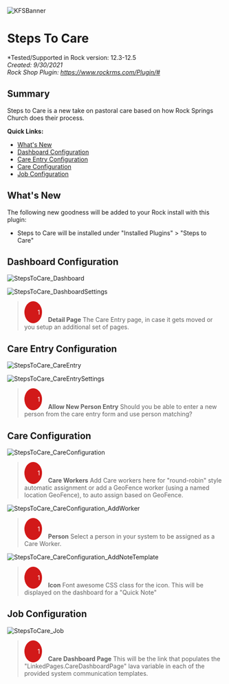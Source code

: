 ![KFSBanner](https://user-images.githubusercontent.com/81330042/121249398-2bb06080-c86a-11eb-9795-8c0dfb0a7693.jpg)

# Steps To Care
*Tested/Supported in Rock version:  12.3-12.5  
*Created:  9/30/2021*  
*Rock Shop Plugin: https://www.rockrms.com/Plugin/#*

## Summary

Steps to Care is a new take on pastoral care based on how Rock Springs Church does their process.

**Quick Links:**

- [What's New](#whats-new)
- [Dashboard Configuration](#dashboard-configuration)
- [Care Entry Configuration](#care-entry-configuration)
- [Care Configuration](#care-configuration)
- [Job Configuration](#job-configuration)



## What's New

The following new goodness will be added to your Rock install with this plugin:

- Steps to Care will be installed under "Installed Plugins" > "Steps to Care"



## Dashboard Configuration

![StepsToCare_Dashboard](../.screenshots/StepsToCare/StepsToCare_Dashboard.png)



![StepsToCare_DashboardSettings](../.screenshots/StepsToCare/StepsToCare_DashboardSettings.png)



> <span style="padding-left: 30px; margin-right: 10px; width: .8em;background: #d21919; border-radius: 100%; color: white; text-align: center; display: inline-block;">&nbsp;&nbsp;1&nbsp;&nbsp;</span> **Detail Page** The Care Entry page, in case it gets moved or you setup an additional set of pages.



## Care Entry Configuration

![StepsToCare_CareEntry](../.screenshots/StepsToCare/StepsToCare_CareEntry.png)

![StepsToCare_CareEntrySettings](../.screenshots/StepsToCare/StepsToCare_CareEntrySettings.png)

> <span style="padding-left: 30px; margin-right: 10px; width: .8em;background: #d21919; border-radius: 100%; color: white; text-align: center; display: inline-block;">&nbsp;&nbsp;1&nbsp;&nbsp;</span> **Allow New Person Entry** Should you be able to enter a new person from the care entry form and use person matching?



## Care Configuration

![StepsToCare_CareConfiguration](../.screenshots/StepsToCare/StepsToCare_CareConfiguration.png)

> <span style="padding-left: 30px; margin-right: 10px; width: .8em;background: #d21919; border-radius: 100%; color: white; text-align: center; display: inline-block;">&nbsp;&nbsp;1&nbsp;&nbsp;</span> **Care Workers** Add Care workers here for "round-robin" style automatic assignment or add a GeoFence worker (using a named location GeoFence), to auto assign based on GeoFence.

![StepsToCare_CareConfiguration_AddWorker](../.screenshots/StepsToCare/StepsToCare_CareConfiguration_AddWorker.png)

> <span style="padding-left: 30px; margin-right: 10px; width: .8em;background: #d21919; border-radius: 100%; color: white; text-align: center; display: inline-block;">&nbsp;&nbsp;1&nbsp;&nbsp;</span> **Person** Select a person in  your system to be assigned as a Care Worker.

![StepsToCare_CareConfiguration_AddNoteTemplate](../.screenshots/StepsToCare/StepsToCare_CareConfiguration_AddNoteTemplate.png)

> <span style="padding-left: 30px; margin-right: 10px; width: .8em;background: #d21919; border-radius: 100%; color: white; text-align: center; display: inline-block;">&nbsp;&nbsp;1&nbsp;&nbsp;</span> **Icon** Font awesome CSS class for the icon. This will be displayed on the dashboard for a "Quick Note"



## Job Configuration

![StepsToCare_Job](../.screenshots/StepsToCare/StepsToCare_Job.png)

> <span style="padding-left: 30px; margin-right: 10px; width: .8em;background: #d21919; border-radius: 100%; color: white; text-align: center; display: inline-block;">&nbsp;&nbsp;1&nbsp;&nbsp;</span> **Care Dashboard Page** This will be the link that populates the "LinkedPages.CareDashboardPage" lava variable in each of the provided system communication templates.